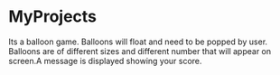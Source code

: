 # MyProjects
Its a balloon game. Balloons will float and need to be popped by user. Balloons are of different sizes and different number that will appear on screen.A message is displayed showing your score.
